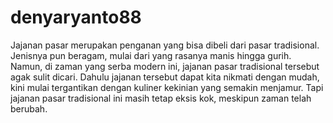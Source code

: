 # denyaryanto88
Jajanan pasar merupakan penganan yang bisa dibeli dari pasar tradisional. Jenisnya pun beragam, mulai dari yang rasanya manis hingga gurih. Namun, di zaman yang serba modern ini, jajanan pasar tradisional tersebut agak sulit dicari.
Dahulu jajanan tersebut dapat kita nikmati dengan mudah, kini mulai tergantikan dengan kuliner kekinian yang semakin menjamur. Tapi jajanan pasar tradisional ini masih tetap eksis kok, meskipun zaman telah berubah. 
